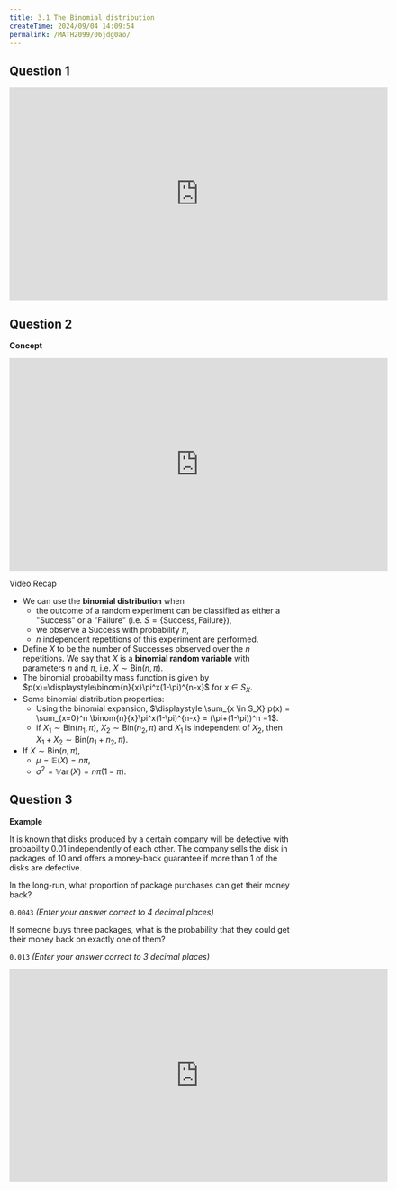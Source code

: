 ```yaml
---
title: 3.1 The Binomial distribution
createTime: 2024/09/04 14:09:54
permalink: /MATH2099/06jdg0ao/
---
```


## Question 1

<div class="how_qb">

<iframe width="672" height="378" src="https://www.youtube.com/embed/GV1dK6m_H_4" title="L3 01 Lecture 3 Introduction" frameborder="0" allow="accelerometer; autoplay; clipboard-write; encrypted-media; gyroscope; picture-in-picture; web-share" referrerpolicy="strict-origin-when-cross-origin" allowfullscreen></iframe>

</div>


## Question 2

<div class="how_qb">

**Concept**

<iframe width="672" height="378" src="https://www.youtube.com/embed/UvqBm5ea3cM" title="L3 02 Binomial Distribution" frameborder="0" allow="accelerometer; autoplay; clipboard-write; encrypted-media; gyroscope; picture-in-picture; web-share" referrerpolicy="strict-origin-when-cross-origin" allowfullscreen></iframe>

Video Recap

- We can use the **binomial distribution** when
  - the outcome of a random experiment can be classified as either a "$\text{Success}$" or a "$\text{Failure}$" (i.e. $S=\{\text{Success},\text{Failure}\}$),
  - we observe a $\text{Success}$ with probability $\pi$,
  - $n$ independent repetitions of this experiment are performed.
- Define $X$ to be the number of $\text{Successes}$ observed over the $n$ repetitions. We say that $X$ is a **binomial random variable** with parameters $n$ and $\pi$, i.e. $X \sim \text{Bin}(n,\pi)$.
- The binomial probability mass function is given by $p(x)=\displaystyle\binom{n}{x}\pi^x(1-\pi)^{n-x}$ for $x \in S_X$.
- Some binomial distribution properties:
  - Using the binomial expansion, $\displaystyle \sum_{x \in S_X} p(x) = \sum_{x=0}^n \binom{n}{x}\pi^x(1-\pi)^{n-x}  = (\pi+(1-\pi))^n =1$.
  - if $X_1 \sim \text{Bin}(n_1,\pi)$, $X_2 \sim \text{Bin}(n_2,\pi)$ and $X_1$ is independent of $X_2$, then $X_1+X_2 \sim \text{Bin}(n_1+n_2,\pi)$.
- If $X \sim \text{Bin}(n,\pi)$,
  - $\mu = \mathbb{E} (X) = n \pi$,
  - $\sigma^2=\mathbb{V}\operatorname{ar}(X)=n\pi(1-\pi)$.


</div>

## Question 3

<div class="how_qb">

**Example**

It is known that disks produced by a certain company will be defective with probability $0.01$ independently of each other. The company sells the disk in packages of $10$ and offers a money-back guarantee if more than $1$ of the disks are defective.

In the long-run, what proportion of package purchases can get their money back?

`0.0043` *(Enter your answer correct to 4 decimal places)*

If someone buys three packages, what is the probability that they could get their money back on exactly one of them?

`0.013` *(Enter your answer correct to 3 decimal places)*

<iframe width="672" height="378" src="https://www.youtube.com/embed/D9Vf8IPv1YM" title="L3 03 Binomial Distribution Example" frameborder="0" allow="accelerometer; autoplay; clipboard-write; encrypted-media; gyroscope; picture-in-picture; web-share" referrerpolicy="strict-origin-when-cross-origin" allowfullscreen></iframe>

</div>